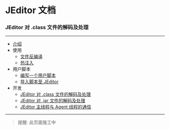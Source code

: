 # JEditor 文档

### JEditor 对 .class 文件的解码及处理

---

- [介绍](../Introduce.MD)
- 使用
    - [文件反编译](../Usage/File-Decompile.MD)
    - [热注入](../Usage/Hot-Inject.MD)
- 用户脚本
    - [编写一个用户脚本](../UserScript/Create-Coding.MD)
    - [导入脚本至 JEditor](../UserScript/Import.MD)
- 开发
    - [JEditor 对 .class 文件的解码及处理](Class-File-Process.MD)
    - [JEditor 对 .jar 文件的解码及处理](Jar-File-Process.MD)
    - [JEditor 主线程与 Agent 线程的通信](Socket-Communication.MD)

---

> 提醒: 此页面施工中